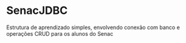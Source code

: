 # SenacJDBC

Estrutura de aprendizado simples, envolvendo conexão com banco e operações CRUD para os alunos do Senac
